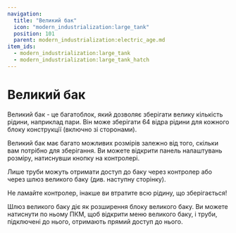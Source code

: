 ```yaml
---
navigation:
  title: "Великий бак"
  icon: "modern_industrialization:large_tank"
  position: 101
  parent: modern_industrialization:electric_age.md
item_ids:
  - modern_industrialization:large_tank
  - modern_industrialization:large_tank_hatch
---
```


# Великий бак

Великий бак - це багатоблок, який дозволяє зберігати велику кількість рідини, наприклад пари. Він може зберігати 64 відра рідини для кожного блоку конструкції (включно зі сторонами).

<Recipe id="modern_industrialization:electric_age/machine/large_tank_asbl" />

Великий бак має багато можливих розмірів залежно від того, скільки вам потрібно для зберігання. Ви можете відкрити панель налаштувань розміру, натиснувши кнопку на контролері.

Лише труби можуть отримати доступ до баку через контролер або через шлюз великого баку (див. наступну сторінку).

Не ламайте контролер, інакше ви втратите всю рідину, що зберігається!

Шлюз великого баку діє як розширення блоку великого баку. Ви можете натиснути по ньому ПКМ, щоб відкрити меню великого баку, і труби, підключені до нього, отримають прямий доступ до нього.

<Recipe id="modern_industrialization:electric_age/machine/large_tank_hatch_asbl" />

